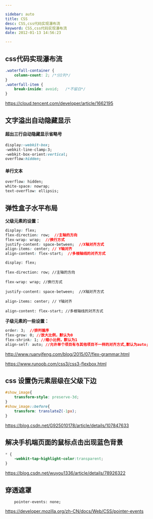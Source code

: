 ```yaml
---

sidebar: auto
title: CSS
desc: CSS,css代码实现瀑布流
keyword: CSS,css代码实现瀑布流
date: 2012-01-13 14:56:23

---
```


## css代码实现瀑布流

```css
.waterfall-container {    
    column-count: 2; /*分2列*/
}  
.waterfall-item {    
    break-inside: avoid;   /*不留白*/
}
```
<https://cloud.tencent.com/developer/article/1662195>

## 文字溢出自动隐藏显示

#### 超出三行自动隐藏显示省略号

```css
display:-webkit-box;
-webkit-line-clamp:3;
-webkit-box-orient:vertical;
overflow:hidden;
```

#### 单行文本

```css
overflow: hidden;
white-space: nowrap;
text-overflow: ellipsis;
```


## 弹性盒子水平布局

**父级元素的设置：**

```css
display: flex; 
flex-direction: row;  //主轴的方向
flex-wrap: wrap;  //换行方式
justify-content: space-between;  //X轴对齐方式
align-items: center; // Y轴对齐
align-content: flex-start;  //多根轴线的对齐方式
```

`display: flex;`

`flex-direction: row; //主轴的方向`

`flex-wrap: wrap; //换行方式`

`justify-content: space-between;  //X轴对齐方式`

`align-items: center; // Y轴对齐`

`align-content: flex-start; //多根轴线的对齐方式`

**子级元素的一些设置：**

```css
order: 3;  //排列循序
flex-grow: 0; //放大比例，默认为0
flex-shrink: 1; //缩小比例，默认为1
align-self: auto; //允许单个项目有与其他项目不一样的对齐方式,默认为auto;
```

<http://www.ruanyifeng.com/blog/2015/07/flex-grammar.html>

<https://www.runoob.com/css3/css3-flexbox.html>


## css 设置伪元素层级在父级下边

```css
#show_image{
    transform-style: preserve-3d;	
}
#show_image::before{
    transform: translateZ(-1px);  
}
```

<https://blog.csdn.net/G925010178/article/details/107847633>

## 解决手机端页面的鼠标点击出现蓝色背景

```css
* {
    -webkit-tap-highlight-color:transparent;
}
```

<https://blog.csdn.net/wuyou1336/article/details/78926322>

## 穿透遮罩

```
    pointer-events: none;
```

<https://developer.mozilla.org/zh-CN/docs/Web/CSS/pointer-events>








